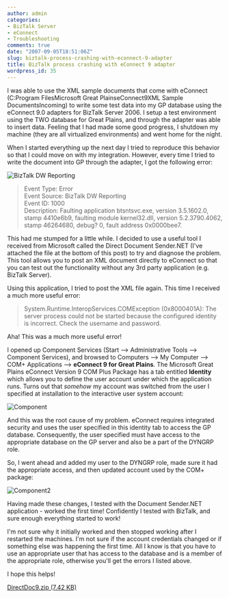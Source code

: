 ```yaml
---
author: admin
categories:
- BizTalk Server
- eConnect
- Troubleshooting
comments: true
date: "2007-09-05T18:51:06Z"
slug: biztalk-process-crashing-with-econnect-9-adapter
title: BizTalk process crashing with eConnect 9 adapter
wordpress_id: 35
---
```


I was able to use the XML sample documents that come with eConnect (C:Program FilesMicrosoft Great PlainseConnect9XML Sample DocumentsIncoming) to write some test data into my GP database using the eConnect 9.0 adapters for BizTalk Server 2006. I setup a test environment using the TWO database for Great Plains, and through the adapter was able to insert data. Feeling that I had made some good progress, I shutdown my machine (they are all virtualized environments) and went home for the night.




When I started everything up the next day I tried to reproduce this behavior so that I could move on with my integration. However, every time I tried to write the document into GP through the adapter, I got the following error:




![BizTalk DW Reporting](https://wadewegner.blob.core.windows.net/wordpress/content/binary/WindowsLiveWriter/BizTalkprocesscrashingwitheConnect9adapt_8E58/Error_thumb.gif)


> Event Type: Error  
Event Source: BizTalk DW Reporting  
Event ID: 1000  
Description: Faulting application btsntsvc.exe, version 3.5.1602.0, stamp 4410e6b9, faulting module kernel32.dll, version 5.2.3790.4062, stamp 46264680, debug? 0, fault address 0x0000bee7. 




This had me stumped for a little while. I decided to use a useful tool I received from Microsoft called the Direct Document Sender.NET (I've attached the file at the bottom of this post) to try and diagnose the problem. This tool allows you to post an XML document directly to eConnect so that you can test out the functionality without any 3rd party application (e.g. BizTalk Server).


Using this application, I tried to post the XML file again. This time I received a much more useful error:


> System.Runtime.InteropServices.COMException (0x8000401A): The server process could not be started because the configured identity is incorrect. Check the username and password.




Aha! This was a much more useful error!


I opened up Component Services (Start --> Administrative Tools --> Component Services), and browsed to Computers --> My Computer --> COM+ Applications --> **eConnect 9 for Great Plains**. The Microsoft Great Plains eConnect Version 9 COM Plus Package has a tab entitled **Identity** which allows you to define the user account under which the application runs. Turns out that _somehow_ my account was switched from the user I specified at installation to the interactive user system account:


![Component](https://wadewegner.blob.core.windows.net/wordpress/content/binary/WindowsLiveWriter/BizTalkprocesscrashingwitheConnect9adapt_8E58/Component_thumb.gif)


And this was the root cause of my problem. eConnect requires integrated security and uses the user specified in this identity tab to access the GP database. Consequently, the user specified must have access to the appropriate database on the GP server and also be a part of the DYNGRP role.




So, I went ahead and added my user to the DYNGRP role, made sure it had the appropriate access, and then updated account used by the COM+ package:




![Component2](https://wadewegner.blob.core.windows.net/wordpress/content/binary/WindowsLiveWriter/BizTalkprocesscrashingwitheConnect9adapt_8E58/Component2_thumb.gif)


Having made these changes, I tested with the Document Sender.NET application - worked the first time! Confidently I tested with BizTalk, and sure enough everything started to work!




I'm not sure why it initially worked and then stopped working after I restarted the machines. I'm not sure if the account credentials changed or if something else was happening the first time. All I know is that you have to use an appropriate user that has access to the database and is a member of the appropriate role, otherwise you'll get the errors I listed above.




I hope this helps!




[DirectDoc9.zip (7.42 KB)](https://wadewegner.blob.core.windows.net/wordpress/content/binary/DirectDoc9.zip)
